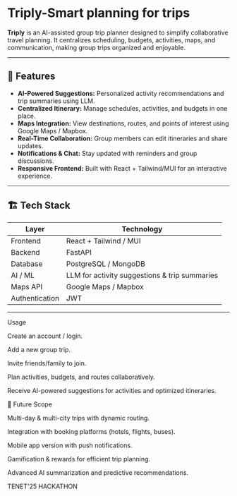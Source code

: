 # Triply-Smart planning for trips

**Triply** is an AI-assisted group trip planner designed to simplify collaborative travel planning. It centralizes scheduling, budgets, activities, maps, and communication, making group trips organized and enjoyable.

---

## 🚀 Features

- **AI-Powered Suggestions:** Personalized activity recommendations and trip summaries using LLM.
- **Centralized Itinerary:** Manage schedules, activities, and budgets in one place.
- **Maps Integration:** View destinations, routes, and points of interest using Google Maps / Mapbox.
- **Real-Time Collaboration:** Group members can edit itineraries and share updates.
- **Notifications & Chat:** Stay updated with reminders and group discussions.
- **Responsive Frontend:** Built with React + Tailwind/MUI for an interactive experience.

---

## 🏗️ Tech Stack

| Layer | Technology |
|-------|------------|
| Frontend | React + Tailwind / MUI |
| Backend | FastAPI |
| Database | PostgreSQL / MongoDB |
| AI / ML | LLM for activity suggestions & trip summaries |
| Maps API | Google Maps / Mapbox |
| Authentication | JWT |

---

Usage

Create an account / login.

Add a new group trip.

Invite friends/family to join.

Plan activities, budgets, and routes collaboratively.

Receive AI-powered suggestions for activities and optimized itineraries.

🌟 Future Scope

Multi-day & multi-city trips with dynamic routing.

Integration with booking platforms (hotels, flights, buses).

Mobile app version with push notifications.

Gamification & rewards for efficient trip planning.

Advanced AI summarization and predictive recommendations.


TENET'25 HACKATHON

